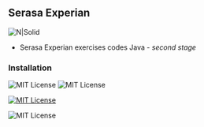 ## Serasa Experian 


![N|Solid](https://seeklogo.com/images/S/serasa-experian-logo-70747C3BA6-seeklogo.com.png)

- Serasa Experian exercises codes Java - _second stage_
### Installation

![MIT License](https://img.shields.io/badge/Java-ED8B00?style=for-the-badge&logo=java&logoColor=white) ![MIT License](https://img.shields.io/badge/Spring-6DB33F?style=for-the-badge&logo=spring&logoColor=white)





[![MIT License](https://img.shields.io/badge/License-MIT-green.svg)](https://choosealicense.com/licenses/mit/)

![MIT License](https://img.shields.io/github/directory-file-count/Elisandro-Santolin/Experian-Serasa-Java)
